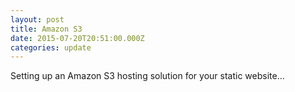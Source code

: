 ```yaml
---
layout: post
title: Amazon S3
date: 2015-07-20T20:51:00.000Z
categories: update
---
```

Setting up an Amazon S3 hosting solution for your static website...